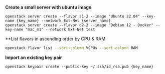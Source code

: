 **Create a small server with ubuntu image**
```shell script
openstack server create --flavor s1-2 --image "Ubuntu 22.04" --key-name {key_name} --network Ext-Net {server_name}
openstack server create --flavor d2-2 --image "Debian 12 - Docker" --key-name "mac_m1" --network Ext-Net test
```
**List flavors in ascending order by CPU & RAM
```bash
openstack flavor list --sort-column VCPUs --sort-column RAM
```

**Import an existing key pair**
```shell script
openstack keypair create --public-key ~/.ssh/id_rsa.pub {key_name}
```
